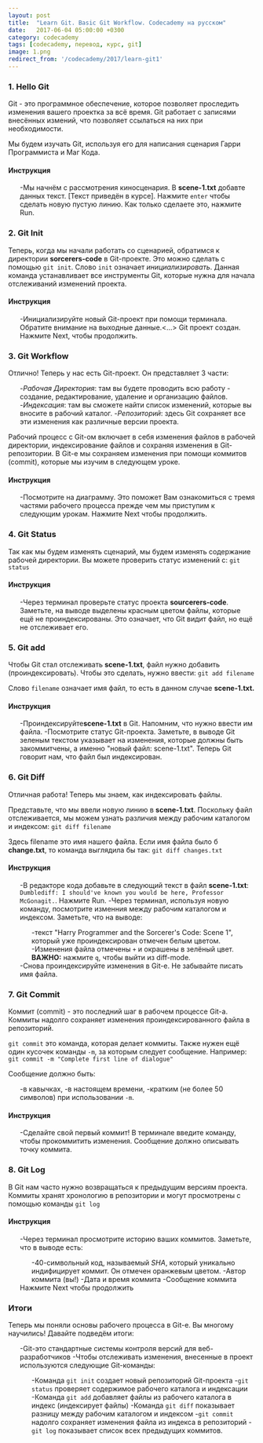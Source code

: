```yaml
---
layout: post
title:  "Learn Git. Basic Git Workflow. Codecademy на русском"
date:   2017-06-04 05:00:00 +0300
category: codecademy
tags: [codecademy, перевод, курс, git]
image: 1.png
redirect_from: '/codecademy/2017/learn-git1'
---
```

<!--more-->
<div id="contents"></div>

### 1. Hello Git
<p>Git - это программное обеспечение, которое позволяет проследить изменения вашего проектка за всё время. Git работает с записями внесённых измений, что позволяет ссылаться на них при необходимости.</p>
<p>Мы будем изучать Git, используя его для написания сценария Гарри Программиста и Маг Кода.</p>

#### Инструкция

<ol>
	-Мы начнём с рассмотрения киносценария. В <b>scene-1.txt</b> добавте данных текст. [Текст приведён в курсе]. Нажмите <code>enter</code> чтобы сделать новую пустую линию. Как только сделаете это, нажмите Run.</li>
</ol>

### 2. Git Init
<p>Теперь, когда мы начали работать со сценарией, обратимся к директории <b>sorcerers-code</b> в Git-проекте. Это можно сделать с помощью <code>git init</code>. Слово <code>init</code> означает <i>инициализировать</i>. Данная команда устанавливает все инструменты Git, которые нужна для начала отслеживаний изменений проекта.</p>

#### Инструкция

<ol>
	-Инициализируйте новый Git-проект при помощи терминала. Обратите внимание на выходные данные.<...> Git проект создан. Нажмите Next, чтобы продолжить.</li>
</ol>

### 3. Git Workflow
<p>Отлично! Теперь у нас есть Git-проект. Он представляет 3 части:
<ol>
	-<i>Рабочая Директория</i>: там вы будете проводить всю работу - создание, редактирование, удаление и организацию файлов.</li>
	-<i>Индексация</i>: там вы сможете найти список изменений, которые вы вносите в рабочий каталог.</li>
	-<i>Репозиторий</i>: здесь Git сохраняет все эти изменения как различные версии проекта.</li>
</ol></p>
<p>Рабочий процесс с Git-ом включает в себя изменения файлов в рабочей директории, индексирование файлов и сохраняя изменения в Git-репозитории. В Git-е мы сохраняем изменения при помощи коммитов (commit), которые мы изучим в следующем уроке.</p>

#### Инструкция

<ol>
	-Посмотрите на диаграмму. Это поможет Вам ознакомиться с тремя частями рабочего процесса прежде чем мы приступим к следующим урокам. Нажмите Next чтобы продолжить.</li>
</ol>

### 4. Git Status
<p>Так как мы будем изменять сценарий, мы будем изменять содержание рабочей директории. Вы можете проверить статус изменений с: <code>git status</code></p>

#### Инструкция

<ol>
	-Через терминал проверьте статус проекта <b>sourcerers-code</b>. Заметьте, на выводе выделены красным цветом файлы, которые ещё не проиндексированы. Это означает, что Git видит файл, но ещё не отслеживает его.</li>
</ol>

### 5. Git add
<p>Чтобы Git стал отслеживать <b>scene-1.txt</b>, файл нужно добавить (проиндексировать). Чтобы это сделать, нужно ввести: <code>git add filename</code></p>
<p>Слово <code>filename</code> означает имя файл, то есть в данном случае <b>scene-1.txt.</b></p>

#### Инструкция

<ol>
	-Проиндексируйте<b>scene-1.txt</b> в Git. Напомним, что нужно ввести им файла.</li>
	-Посмотрите статус Git-проекта. Заметьте, в выводе Git зеленым текстом указывает на изменения, которые должны быть закоммитчены, а именно "новый файл: scene-1.txt". Теперь Git говорит нам, что файл был индексирован.</li>
</ol>

### 6. Git Diff
<p>Отличная работа! Теперь мы знаем, как индексировать файлы.</p>
<p>Представьте, что мы ввели новую линию в <b>scene-1.txt</b>. Поскольку файл отслеживается, мы можем узнать различия между рабочим каталогом и индексом: <code>git diff filename</code></p>
<p>Здесь filename это имя нашего файла. Если имя файла было б <b>change.txt</b>, то команда выглядила бы так: <code>git diff changes.txt</code></p>

#### Инструкция

<ol>
	-В редакторе кода добавьте в следующий текст в файл <b>scene-1.txt</b>: <code>Dumblediff: I should've known you would be here, Professor McGonagit.</code>. Нажмите Run.</li>
	-Через терминал, используя новую команду, посмотрите изменния между рабочим каталогом и индексом. Заметьте, что на выводе:
	<ul>
		-текст "Harry Programmer and the Sorcerer's Code: Scene 1", который уже проиндексирован отмечен белым цветом.</li>
		-Изменения файла отмечены <code>+</code> и окрашены в зелёный цвет. <b>ВАЖНО:</b> нажмите <code>q</code>, чтобы выйти из diff-mode.</li>
	</ul>
	</li>
	-Снова проиндексируйте изменения в Git-е. Не забывайте писать имя файла.</li>
</ol>

### 7. Git Commit
<p>Коммит (commit) - это последний шаг в рабочем процессе Git-а. Коммиты надолго сохраняет изменения проиндексированного файла в репозиторий.</p>
<p><code>git commit</code> это команда, которая делает коммиты. Также нужен ещё один кусочек команды <code>-m</code>, за которым следует сообщение. Например: <code>git commit -m "Complete first line of dialogue"</code></p>
<p>Сообщение должно быть:
<ul>
	-в кавычках,</li>
	-в настоящем времени,</li>
	-кратким (не более 50 символов) при использовании <code>-m</code>.</li>
</ul></p>

#### Инструкция

<ol>
	-Сделайте свой первый коммит!  В терминале введите команду, чтобы прокоммитить изменения. Сообщение должно описывать точку коммита.</li>
</ol>

### 8. Git Log
<p>В Git нам часто нужно возвращаться к предыдущим версиям проекта. Коммиты хранят хронологию в репозитории и могут просмотрены с помощью команды <code>git log</code></p>

#### Инструкция

<ol>
	-Через терминал просмотрите историю ваших коммитов. Заметьте, что в выводе есть:
	<ul>
		-40-символьный код, называемый <i>SHA</i>, который уникально индифицирует коммит. Он отмечен оранжевым цветом.</li>
		-Автор коммита (вы!)</li>
		-Дата и время коммита</li>
		-Сообщение коммита</li>
	</ul>
	Нажмите Next чтобы продолжить
	</li>
</ol>

### Итоги
<p>Теперь мы поняли основы рабочего процесса в Git-е. Вы многому научились! Давайте подведём итоги:
	<ul>
		-Git-это стандартные системы контроля версий для веб-разработчиков</li>
		-Чтобы отслеживать изменения, внесенные в проект используются следующие Git-команды:
			<ul>
				-Команда <code>git init</code> создает новый репозиторий Git-проекта</li>
				-<code>git status</code> проверяет содержимое рабочего каталога и индексации</li>
				-Команда <code>git add</code> добавляет файлы из рабочего каталога в индекс (индексирует файлы)</li>
				-Команда <code>git diff</code> показывает разницу между рабочим каталогом и индексом</li>
				-<code>git commit</code> надолго сохраняет изменения файла из индекса в репозиторий</li>
				-<code>git log</code> показывает список всех предыдущих коммитов.</li>
			</ul>
		</li>
	</ul>
</p>